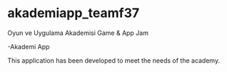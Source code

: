 # akademiapp_teamf37

Oyun ve Uygulama Akademisi Game & App Jam

-Akademi App

This application has been developed to meet the needs of the academy.
